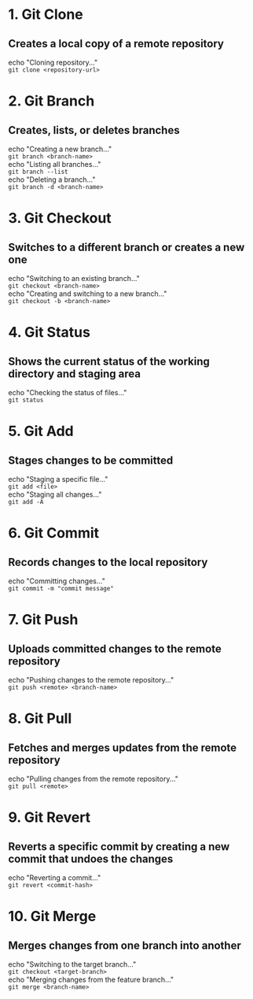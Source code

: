 

# 1. Git Clone
## Creates a local copy of a remote repository
echo "Cloning repository..."<br>
`git clone <repository-url>`

# 2. Git Branch
## Creates, lists, or deletes branches
echo "Creating a new branch..."<br>
`git branch <branch-name>` <br>
echo "Listing all branches..."<br>
`git branch --list`  
echo "Deleting a branch..."<br>
`git branch -d <branch-name>` 

# 3. Git Checkout
## Switches to a different branch or creates a new one
echo "Switching to an existing branch..."<br>
`git checkout <branch-name>`  
echo "Creating and switching to a new branch..."<br>
`git checkout -b <branch-name>` 

# 4. Git Status
## Shows the current status of the working directory and staging area
echo "Checking the status of files..."<br>
`git status` 

# 5. Git Add
## Stages changes to be committed
echo "Staging a specific file..."<br>
`git add <file>`  
echo "Staging all changes..."<br>
`git add -A`  

# 6. Git Commit
## Records changes to the local repository
echo "Committing changes..."<br>
`git commit -m "commit message"`  

# 7. Git Push
## Uploads committed changes to the remote repository
echo "Pushing changes to the remote repository..."<br>
`git push <remote> <branch-name>` 

# 8. Git Pull
## Fetches and merges updates from the remote repository
echo "Pulling changes from the remote repository..."<br>
`git pull <remote>` 

# 9. Git Revert
## Reverts a specific commit by creating a new commit that undoes the changes
echo "Reverting a commit..."<br>
`git revert <commit-hash>`

# 10. Git Merge
## Merges changes from one branch into another
echo "Switching to the target branch..."<br>
`git checkout <target-branch>`<br> 
echo "Merging changes from the feature branch..."<br>
`git merge <branch-name>`  

